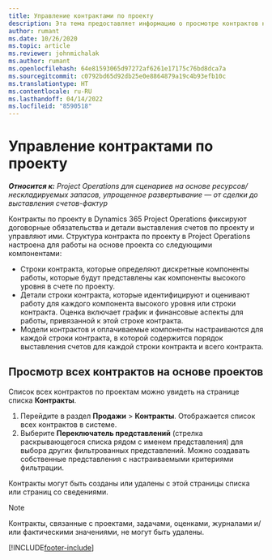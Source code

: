 ```yaml
---
title: Управление контрактами по проекту
description: Эта тема предоставляет информацию о просмотре контрактов на основе проектов.
author: rumant
ms.date: 10/26/2020
ms.topic: article
ms.reviewer: johnmichalak
ms.author: rumant
ms.openlocfilehash: 64e81593065d97272af6261e17175c76bd8dca7a
ms.sourcegitcommit: c0792bd65d92db25e0e8864879a19c4b93efb10c
ms.translationtype: HT
ms.contentlocale: ru-RU
ms.lasthandoff: 04/14/2022
ms.locfileid: "8590518"
---
```

# <a name="manage-project-contracts"></a>Управление контрактами по проекту

_**Относится к:** Project Operations для сценариев на основе ресурсов/нескладируемых запасов, упрощенное развертывание — от сделки до выставления счетов-фактур_

Контракты по проекту в Dynamics 365 Project Operations фиксируют договорные обязательства и детали выставления счетов по проекту и управляют ими. Структура контракта по проекту в Project Operations настроена для работы на основе проекта со следующими компонентами:

- Строки контракта, которые определяют дискретные компоненты работы, которые будут представлены как компоненты высокого уровня в счете по проекту.
- Детали строки контракта, которые идентифицируют и оценивают работу для каждого компонента высокого уровня или строки контракта. Оценка включает график и финансовые аспекты для работы, привязанной к этой строке контракта.
- Модели контрактов и оплачиваемые компоненты настраиваются для каждой строки контракта, в которой содержится порядок выставления счетов для каждой строки контракта и всего контракта.

## <a name="view-all-project-based-contracts"></a>Просмотр всех контрактов на основе проектов

Список всех контрактов по проектам можно увидеть на странице списка **Контракты**. 

1. Перейдите в раздел **Продажи** > **Контракты**. Отображается список всех контрактов в системе. 
2. Выберите **Переключатель представлений** (стрелка раскрывающегося списка рядом с именем представления) для выбора других фильтрованных представлений. Можно создавать собственные представления с настраиваемыми критериями фильтрации.

Контракты могут быть созданы или удалены с этой страницы списка или страниц со сведениями.

> [!NOTE]
> Контракты, связанные с проектами, задачами, оценками, журналами и/или фактическими значениями, не могут быть удалены. 


[!INCLUDE[footer-include](../../includes/footer-banner.md)]
